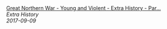 <!--2024-07-21 00:21:39-->
<div class="yb">
  <a class="nodecor" href="/posts.html?istoriya/great_northern_war_-_young_and_violent_-_extra_history_-_part_3">
    <img class="preview" data-videoid="dovxeQEDils" src="https://i.ytimg.com/vi/dovxeQEDils/hqdefault.jpg" align="middle" alt="">
  </a>
  <div class="inlbl text">
    <a class="nodecor" href="/posts.html?istoriya/great_northern_war_-_young_and_violent_-_extra_history_-_part_3">Great Northern War - Young and Violent - Extra History - Par...</a><br>
    <i class="smaller2">Extra History</i><br>
    <i class="smaller3">2017-09-09</i>
  </div>
</div>
